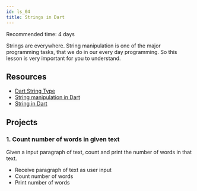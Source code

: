 ```yaml
---
id: ls_04
title: Strings in Dart
---
```


Recommended time: 4 days

Strings are everywhere. String manipulation is one of the major programming tasks, that we do in our every day programming. So this lesson is very important for you to understand.

## Resources

- [Dart String Type](https://api.dart.dev/stable/2.18.4/dart-core/String-class.html)
- [String manipulation in Dart](https://medium.com/dartlang/dart-string-manipulation-done-right-5abd0668ba3e)
- [String in Dart](https://dart-tutorial.com/introduction-and-basics/string-in-dart/)

## Projects

### 1. Count number of words in given text

Given a input paragraph of text, count and print the number of words in that text.

- Receive paragraph of text as user input
- Count number of words
- Print number of words